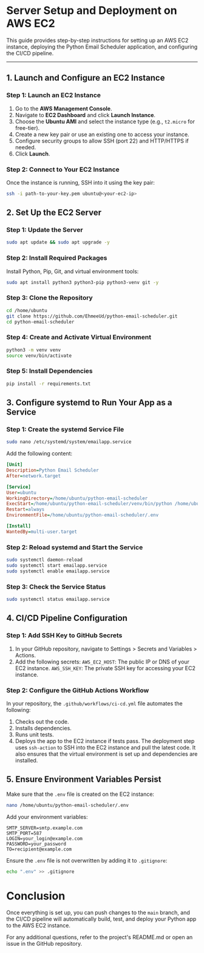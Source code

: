 # Server Setup and Deployment on AWS EC2

This guide provides step-by-step instructions for setting up an AWS EC2 instance, deploying the Python Email Scheduler application, and configuring the CI/CD pipeline.

---

## 1. Launch and Configure an EC2 Instance

### Step 1: Launch an EC2 Instance
1. Go to the **AWS Management Console**.
2. Navigate to **EC2 Dashboard** and click **Launch Instance**.
3. Choose the **Ubuntu AMI** and select the instance type (e.g., `t2.micro` for free-tier).
4. Create a new key pair or use an existing one to access your instance.
5. Configure security groups to allow SSH (port 22) and HTTP/HTTPS if needed.
6. Click **Launch**.

### Step 2: Connect to Your EC2 Instance
Once the instance is running, SSH into it using the key pair:
```bash
ssh -i path-to-your-key.pem ubuntu@<your-ec2-ip>
```

## 2. Set Up the EC2 Server
### Step 1: Update the Server
```bash
sudo apt update && sudo apt upgrade -y
```
### Step 2: Install Required Packages
Install Python, Pip, Git, and virtual environment tools:

```bash
sudo apt install python3 python3-pip python3-venv git -y
```
### Step 3: Clone the Repository
```bash
cd /home/ubuntu
git clone https://github.com/EhmeeUd/python-email-scheduler.git
cd python-email-scheduler
```
### Step 4: Create and Activate Virtual Environment
```bash
python3 -m venv venv
source venv/bin/activate
```
### Step 5: Install Dependencies
```bash
pip install -r requirements.txt
```
## 3. Configure systemd to Run Your App as a Service
### Step 1: Create the systemd Service File
```bash
sudo nano /etc/systemd/system/emailapp.service
```
Add the following content:

```ini
[Unit]
Description=Python Email Scheduler
After=network.target

[Service]
User=ubuntu
WorkingDirectory=/home/ubuntu/python-email-scheduler
ExecStart=/home/ubuntu/python-email-scheduler/venv/bin/python /home/ubuntu/python-email-scheduler/email_sender.py
Restart=always
EnvironmentFile=/home/ubuntu/python-email-scheduler/.env

[Install]
WantedBy=multi-user.target
```
### Step 2: Reload systemd and Start the Service
```bash
sudo systemctl daemon-reload
sudo systemctl start emailapp.service
sudo systemctl enable emailapp.service
```
### Step 3: Check the Service Status
```bash
sudo systemctl status emailapp.service
```

## 4. CI/CD Pipeline Configuration
### Step 1: Add SSH Key to GitHub Secrets
1. In your GitHub repository, navigate to Settings > Secrets and Variables > Actions.
2. Add the following secrets:
```AWS_EC2_HOST```: The public IP or DNS of your EC2 instance.
```AWS_SSH_KEY```: The private SSH key for accessing your EC2 instance.
### Step 2: Configure the GitHub Actions Workflow
In your repository, the ```.github/workflows/ci-cd.yml``` file automates the following:

1. Checks out the code.
2. Installs dependencies.
3. Runs unit tests.
4. Deploys the app to the EC2 instance if tests pass.
The deployment step uses ```ssh-action``` to SSH into the EC2 instance and pull the latest code. It also ensures that the virtual environment is set up and dependencies are installed.

## 5. Ensure Environment Variables Persist
Make sure that the ```.env``` file is created on the EC2 instance:

```bash
nano /home/ubuntu/python-email-scheduler/.env
```
Add your environment variables:

```env
SMTP_SERVER=smtp.example.com
SMTP_PORT=587
LOGIN=your_login@example.com
PASSWORD=your_password
TO=recipient@example.com
```
Ensure the ```.env``` file is not overwritten by adding it to ```.gitignore```:

```bash
echo ".env" >> .gitignore
```
# Conclusion
Once everything is set up, you can push changes to the ```main``` branch, and the CI/CD pipeline will automatically build, test, and deploy your Python app to the AWS EC2 instance.

For any additional questions, refer to the project's README.md or open an issue in the GitHub repository.
